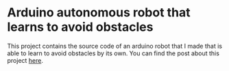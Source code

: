 Arduino autonomous robot that learns to avoid obstacles
==============
This project contains the source code of an arduino robot that I made that is able
to learn to avoid obstacles by its own.
You can find the post about this project <a href="http://flowx08.github.io/posts/obstacleavoidingrobot.html">here</a>.
